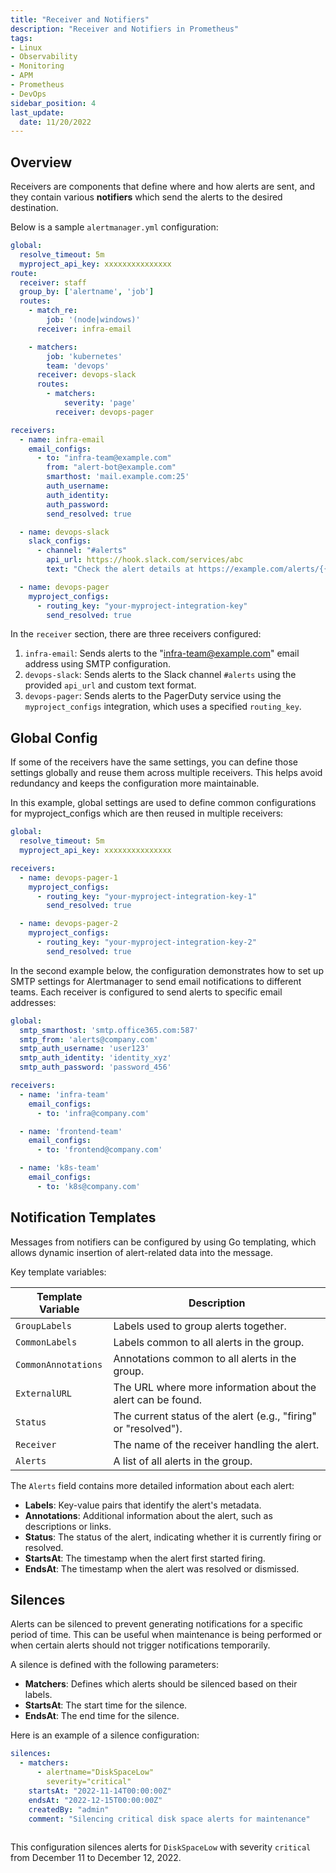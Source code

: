 ```yaml
---
title: "Receiver and Notifiers"
description: "Receiver and Notifiers in Prometheus"
tags: 
- Linux
- Observability
- Monitoring 
- APM
- Prometheus
- DevOps
sidebar_position: 4
last_update:
  date: 11/20/2022
---
```


## Overview 

Receivers are components that define where and how alerts are sent, and they contain various **notifiers** which send the alerts to the desired destination.

Below is a sample `alertmanager.yml` configuration:

```yaml title="alertmanager.yml"
global:
  resolve_timeout: 5m
  myproject_api_key: xxxxxxxxxxxxxxx
route:
  receiver: staff
  group_by: ['alertname', 'job']
  routes:
    - match_re:
        job: '(node|windows)'
      receiver: infra-email

    - matchers:
        job: 'kubernetes'
        team: 'devops'
      receiver: devops-slack
      routes:
        - matchers:  
            severity: 'page'
          receiver: devops-pager

receivers:
  - name: infra-email
    email_configs:
      - to: "infra-team@example.com"
        from: "alert-bot@example.com"
        smarthost: 'mail.example.com:25'
        auth_username:
        auth_identity:
        auth_password:
        send_resolved: true

  - name: devops-slack
    slack_configs:
      - channel: "#alerts"
        api_url: https://hook.slack.com/services/abc
        text: "Check the alert details at https://example.com/alerts/{{ .GroupLabels.app }}"

  - name: devops-pager
    myproject_configs:
      - routing_key: "your-myproject-integration-key"
        send_resolved: true
```

In the `receiver` section, there are three receivers configured:

1. `infra-email`: Sends alerts to the "infra-team@example.com" email address using SMTP configuration.
2. `devops-slack`: Sends alerts to the Slack channel `#alerts` using the provided `api_url` and custom text format.
3. `devops-pager`: Sends alerts to the PagerDuty service using the `myproject_configs` integration, which uses a specified `routing_key`.

## Global Config 

If some of the receivers have the same settings, you can define those settings globally and reuse them across multiple receivers. This helps avoid redundancy and keeps the configuration more maintainable.

In this example, global settings are used to define common configurations for myproject_configs which are then reused in multiple receivers:

```yaml title="alertmanager.yml"
global:
  resolve_timeout: 5m
  myproject_api_key: xxxxxxxxxxxxxxx

receivers:
  - name: devops-pager-1
    myproject_configs:
      - routing_key: "your-myproject-integration-key-1"
        send_resolved: true

  - name: devops-pager-2
    myproject_configs:
      - routing_key: "your-myproject-integration-key-2"
        send_resolved: true
```

In the second example below, the configuration demonstrates how to set up SMTP settings for Alertmanager to send email notifications to different teams. Each receiver is configured to send alerts to specific email addresses:

```yaml
global:
  smtp_smarthost: 'smtp.office365.com:587'
  smtp_from: 'alerts@company.com'
  smtp_auth_username: 'user123'
  smtp_auth_identity: 'identity_xyz'
  smtp_auth_password: 'password_456'

receivers:
  - name: 'infra-team'
    email_configs:
      - to: 'infra@company.com'

  - name: 'frontend-team'
    email_configs:
      - to: 'frontend@company.com'

  - name: 'k8s-team'
    email_configs:
      - to: 'k8s@company.com'
```


## Notification Templates 

Messages from notifiers can be configured by using Go templating, which allows dynamic insertion of alert-related data into the message.

Key template variables:

| **Template Variable** | **Description**                                                                 |
|-----------------------|---------------------------------------------------------------------------------|
| `GroupLabels`          | Labels used to group alerts together.                                           |
| `CommonLabels`         | Labels common to all alerts in the group.                                       |
| `CommonAnnotations`    | Annotations common to all alerts in the group.                                  |
| `ExternalURL`          | The URL where more information about the alert can be found.                    |
| `Status`               | The current status of the alert (e.g., "firing" or "resolved").                 |
| `Receiver`             | The name of the receiver handling the alert.                                    |
| `Alerts`               | A list of all alerts in the group.                                              |

The `Alerts` field contains more detailed information about each alert:

- **Labels**: Key-value pairs that identify the alert's metadata.
- **Annotations**: Additional information about the alert, such as descriptions or links.
- **Status**: The status of the alert, indicating whether it is currently firing or resolved.
- **StartsAt**: The timestamp when the alert first started firing.
- **EndsAt**: The timestamp when the alert was resolved or dismissed.

## Silences 

Alerts can be silenced to prevent generating notifications for a specific period of time. This can be useful when maintenance is being performed or when certain alerts should not trigger notifications temporarily.

A silence is defined with the following parameters:
- **Matchers**: Defines which alerts should be silenced based on their labels.
- **StartsAt**: The start time for the silence.
- **EndsAt**: The end time for the silence.

Here is an example of a silence configuration:

```yaml
silences:
  - matchers:
      - alertname="DiskSpaceLow"
        severity="critical"
    startsAt: "2022-11-14T00:00:00Z"
    endsAt: "2022-12-15T00:00:00Z"
    createdBy: "admin"
    comment: "Silencing critical disk space alerts for maintenance"
    
``` 

This configuration silences alerts for `DiskSpaceLow` with severity `critical` from December 11 to December 12, 2022.